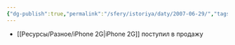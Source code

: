 ```yaml
---
{"dg-publish":true,"permalink":"/sfery/istoriya/daty/2007-06-29/","tags":["История"]}
---
```


- [[Ресурсы/Разное/iPhone 2G\|iPhone 2G]] поступил в продажу 